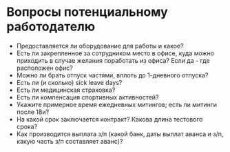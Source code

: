 
# Вопросы потенциальному работодателю

- Предоставляется ли оборудование для работы и какое?
- Есть ли закрепленное за сотрудником место в офисе, куда можно приходить в случае желания поработать из офиса? 
Если да - где расположен офис?
- Можно ли брать отпуск частями, вплоть до 1-дневного отпуска?
- Есть ли (и сколько) sick leave days?
- Есть ли медицинская страховка?
- Есть ли компенсация спортивных активностей?
- Укажите примерное время ежедневных митингов; есть ли митинги после 18и?
- На какой срок заключается контракт? Какова длина тестового срока?
- Как производится выплата з/п (какой банк, даты выплат аванса и з/п, какую часть з/п составляет аванс)?
